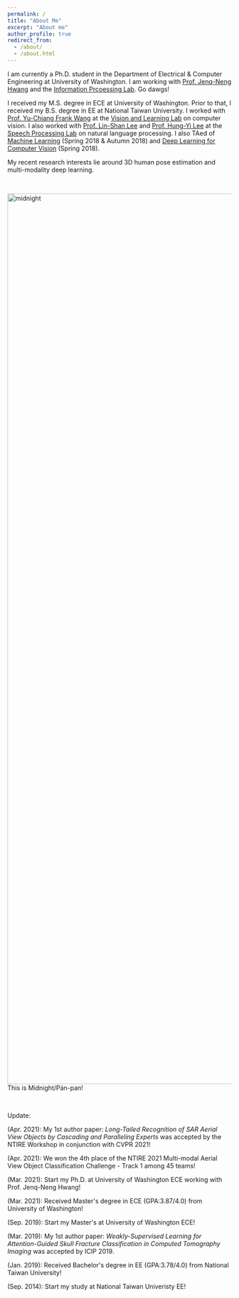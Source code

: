 ```yaml
---
permalink: /
title: "About Me"
excerpt: "About me"
author_profile: true
redirect_from: 
  - /about/
  - /about.html
---
```


I am currently a Ph.D. student in the Department of Electrical & Computer Engineering at University of Washington. I am working with [Prof. Jenq-Neng Hwang](https://people.ece.uw.edu/hwang/) and  the [Information Prcoessing Lab](https://ipl-uw.github.io/). Go dawgs!

I received my M.S. degree in ECE at University of Washington. Prior to that, I received my B.S. degree in EE at National Taiwan University. I worked with [Prof. Yu-Chiang Frank Wang](http://vllab.ee.ntu.edu.tw/members.html) at the [Vision and Learning Lab](http://vllab.ee.ntu.edu.tw/) on computer vision. I also worked with [Prof. Lin-Shan Lee](http://speech.ee.ntu.edu.tw/previous_version/lslNew.htm) and [Prof. Hung-Yi Lee](https://speech.ee.ntu.edu.tw/~tlkagk/index.html) at the  [Speech Processing Lab](https://speech.ee.ntu.edu.tw/previous_version/index.htm) on natural language processing. I also TAed of [Machine Learning](https://speech.ee.ntu.edu.tw/~hylee/ml/2021-spring.html) (Spring 2018 & Autumn 2018) and [Deep Learning for Computer Vision](http://vllab.ee.ntu.edu.tw/dlcv.html) (Spring 2018).

My recent research interests lie around 3D human pose estimation and multi-modality deep learning.


&nbsp;


<img src="https://yangchris11.github.io/images/midnight-maskrcnn.png" alt="midnight" width="2000"/>  
This is Midnight/Pán-pan!

&nbsp;

Update:

(Apr. 2021): My 1st author paper: *Long-Tailed Recognition of SAR Aerial View Objects by Cascading and Paralleling Experts* was accepted by the NTIRE Workshop in conjunction with CVPR 2021!

(Apr. 2021): We won the 4th place of the NTIRE 2021 Multi-modal Aerial View Object Classification Challenge - Track 1 among 45 teams!

(Mar. 2021): Start my Ph.D. at University of Washington ECE working with Prof. Jenq-Neng Hwang!

(Mar. 2021): Received Master's degree in ECE (GPA:3.87/4.0) from University of Washington! 

(Sep. 2019): Start my Master's at University of Washington ECE!

(Mar. 2019): My 1st author paper: *Weakly-Supervised Learning for Attention-Guided Skull Fracture Classification in Computed Tomography Imaging* was accepted by ICIP 2019.

(Jan. 2019): Received Bachelor's degree in EE (GPA:3.78/4.0) from National Taiwan University!

(Sep. 2014): Start my study at National Taiwan Univeristy EE!


[comment]: <> (&#40;Jun. 2020&#41;: Start my SWE summer internship at ASML NSM team! )

[comment]: <> (&#40;Dec. 2019&#41;: Start my UW ENGINE capstone project with Telenav Inc.!)



[comment]: <> (&#40;Jun. 2019&#41;: Start my MLE sumemr internship at Envive Inc. AI team!)

[comment]: <> (&#40;Mar. 2019&#41;: Works accepted by IEEE International Conference on Image Processing 2021!)


[comment]: <> (&#40;Mar. 2018&#41;: Won the 2018 National CITI scholarship!)

[comment]: <> (&#40;Sep. 2014&#41;: Start my study at National Taiwan Univeristy EE!)